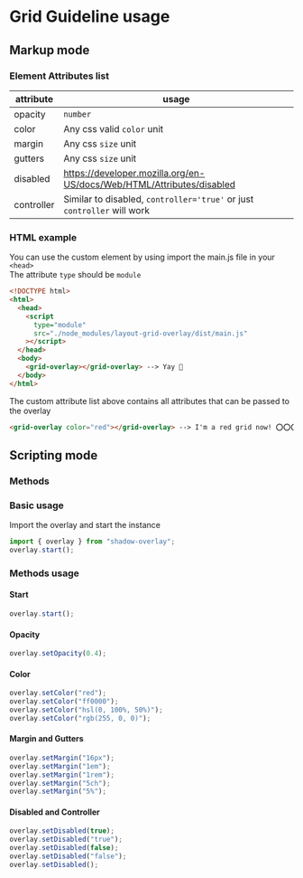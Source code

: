 # Grid Guideline usage

## Markup mode

### Element Attributes list

| attribute  | usage                                                                   |
| ---------- | ----------------------------------------------------------------------- |
| opacity    | `number`                                                                |
| color      | Any css valid `color` unit                                              |
| margin     | Any css `size` unit                                                     |
| gutters    | Any css `size` unit                                                     |
| disabled   | https://developer.mozilla.org/en-US/docs/Web/HTML/Attributes/disabled   |
| controller | Similar to disabled, `controller='true'` or just `controller` will work |

### HTML example

You can use the custom element by using import the main.js file in your `<head>`<br>
The attribute `type` should be `module`

```html
<!DOCTYPE html>
<html>
  <head>
    <script
      type="module"
      src="./node_modules/layout-grid-overlay/dist/main.js"
    ></script>
  </head>
  <body>
    <grid-overlay></grid-overlay> --> Yay 🎉
  </body>
</html>
```

The custom attribute list above contains all attributes that can be passed to the overlay

```html
<grid-overlay color="red"></grid-overlay> --> I'm a red grid now! ⭕⭕⭕⭕
```

## Scripting mode

### Methods

### Basic usage

Import the overlay and start the instance

```ts
import { overlay } from "shadow-overlay";
overlay.start();
```

### Methods usage

#### Start

```ts
overlay.start();
```

#### Opacity

```ts
overlay.setOpacity(0.4);
```

#### Color

```ts
overlay.setColor("red");
overlay.setColor("ff0000");
overlay.setColor("hsl(0, 100%, 50%)");
overlay.setColor("rgb(255, 0, 0)");
```

#### Margin and Gutters

```ts
overlay.setMargin("16px");
overlay.setMargin("1em");
overlay.setMargin("1rem");
overlay.setMargin("5ch");
overlay.setMargin("5%");
```

#### Disabled and Controller

```ts
overlay.setDisabled(true);
overlay.setDisabled("true");
overlay.setDisabled(false);
overlay.setDisabled("false");
overlay.setDisabled();
```
